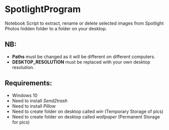 # SpotlightProgram
Notebook Script to extract, rename or delete selected images from Spotlight Photos hidden folder to a folder on your desktop.

## NB:
- <b>Paths</b> must be changed as it will be different on different computers.
- <b>DESKTOP_RESOLUTION</b> must be replaced with your own desktop resolution.


## Requirements:
- Windows 10
- Need to install <i>Send2trash</i>
- Need to install <i>Pillow</i>
- Need to create folder on desktop called <i>win</i> (Temporary Storage of pics)
- Need to create folder on desktop called <i>wallpaper</i> (Permanent Storage for pics)